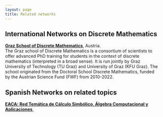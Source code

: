 ```yaml
---
layout: page
title: Related networks
---
```


## International Networks on Discrete Mathematics

**[Graz School of Discrete Mathematics](https://www.math.tugraz.at/discrete)**, Austria.\
The Graz school of Discrete Mathematics is a consortium of scientists to offer advanced PhD training for students in the context of discrete mathematics (interpreted in a broad sense). It is run jointly by Graz University of Technology (TU Graz) and University of Graz (KFU Graz). The school originated from the Doctoral School Discrete Mathematics, funded by the Austrian Science Fund (FWF) from 2010-2022.


## Spanish Networks on related topics

**[EACA: Red Temática de Cálculo Simbólico, Álgebra Computacional y Aplicaciones](https://riemann.unizar.es/RedEACA/index.html)**, 